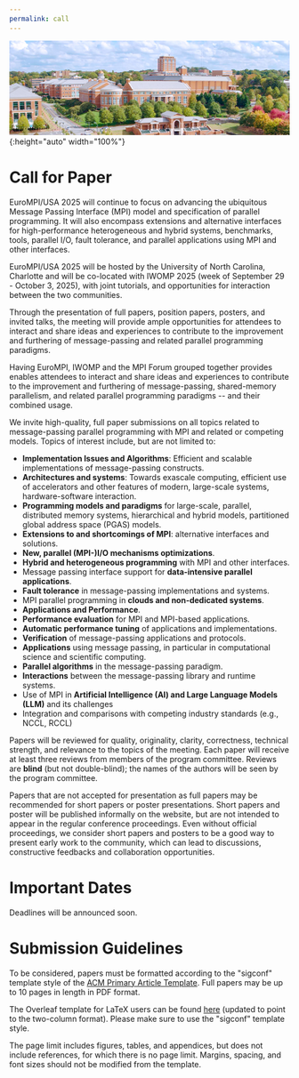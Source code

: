 ```yaml
---
permalink: call
---
```


![Banner](/assets/unc_campus.png){:height="auto" width="100%"}

<h1>Call for Paper</h1>

<div class="text-justify conference-text">

<p>EuroMPI/USA 2025 will continue to focus on advancing the ubiquitous Message Passing Interface (MPI) model and specification of parallel programming. It will also encompass extensions and alternative interfaces for high-performance heterogeneous and hybrid systems, benchmarks, tools, parallel I/O, fault tolerance, and parallel applications using MPI and other interfaces.</p>  

<p>EuroMPI/USA 2025 will be hosted by the University of North Carolina, Charlotte  and will be co-located with IWOMP 2025 (week of September 29 - October 3, 2025), with joint tutorials, and opportunities for interaction between the two communities.</p>

<p>Through the presentation of full papers, position papers, posters, and invited talks, the meeting will provide ample opportunities for attendees to interact and share ideas and experiences to contribute to the improvement and furthering of message-passing and related parallel programming paradigms.</p>

<p>Having EuroMPI, IWOMP and the MPI Forum grouped together provides enables attendees to interact and share ideas and experiences to contribute to the improvement and furthering of message-passing, shared-memory parallelism, and related parallel programming paradigms -- and their combined usage.</p>



<p>We invite high-quality, full paper submissions on all topics related to message-passing parallel programming with MPI and related or competing models. Topics of interest include, but are not limited to:</p>

<ul>
<li> <b>Implementation Issues and Algorithms</b>: Efficient and scalable implementations of message-passing constructs.</li>
<li> <b>Architectures and systems</b>: Towards exascale computing, efficient use of accelerators and other features of modern, large-scale systems, hardware-software interaction.</li>
<li> <b>Programming models and paradigms</b> for large-scale, parallel, distributed memory systems, hierarchical and hybrid models, partitioned global address space (PGAS) models.</li>
<li> <b>Extensions to and shortcomings of MPI</b>: alternative interfaces and solutions.</li>
<li> <b>New, parallel (MPI-)I/O mechanisms optimizations</b>.</li>
<li> <b>Hybrid and heterogeneous programming</b> with MPI and other interfaces.</li>
<li> Message passing interface support for <b>data-intensive parallel applications</b>.</li>
<li> <b>Fault tolerance</b> in message-passing implementations and systems.</li>
<li> MPI parallel programming in <b>clouds and non-dedicated systems</b>.</li>
<li> <b>Applications and Performance</b>.</li>
<li> <b>Performance evaluation</b> for MPI and MPI-based applications.</li>
<li> <b>Automatic performance tuning</b> of applications and implementations.</li>
<li> <b>Verification</b> of message-passing applications and protocols.</li>
<li> <b>Applications</b> using message passing, in particular in computational science and scientific computing.</li>
<li> <b>Parallel algorithms</b> in the message-passing paradigm.</li>
<li> <b>Interactions</b> between the message-passing library and runtime systems.</li> 
<li> Use of MPI in <b>Artificial Intelligence (AI) and Large Language Models (LLM)</b> and its challenges</li>
<li> Integration and comparisons with competing industry standards (e.g., NCCL, RCCL)</li>
</ul>


<p>Papers will be reviewed for quality, originality, clarity, correctness, technical strength, and relevance to the topics of the meeting. Each paper will receive at least three reviews from members of the program committee. Reviews are <b>blind</b> (but not double-blind); the names of the authors will be seen by the program committee.</p>

<!---
<p>Among the papers selected for presentation, a few of the best papers will, as has been the tradition for the last couple of years, be selected by the program committee and recommended for publication in a EuroMPI 2025 Special Issue of a Journal, more details about the journal special issue coming here soon. These papers will go through a separate round of reviews, and are intended as extended, more polished archival versions of the conference versions.</p>
-->


<p>Papers that are not accepted for presentation as full papers may be recommended for short papers or poster presentations. Short papers and poster  will be published informally on the website, but are not intended to appear in the regular conference proceedings. Even without official proceedings, we consider short papers and posters to be a good way to present early work to the community, which can lead to discussions, constructive feedbacks and collaboration opportunities.</p> 



<h1>Important Dates</h1>
Deadlines will be announced soon.
<!-- - Submission deadline: 21st February 2022 AoE -->
<!-- - Submission deadline: ~~21st February 2022 AoE~~ 28th February 2022 AoE -->
<!-- <ul>
<li> Abstract <b>EXTENDED</b> deadline: <b><del>22th April 2023 AoE</del>, 8th May 2023 AoE</b></li>
<li> Submission <b>FINAL EXTENDED</b> deadline: <b><del>29th April 2023 AoE, 15th May 2023 AoE</del>, 20th May 2023 AoE</b></li> 
<li> Paper notification: <s>19th 22nd</s>26th  June 2023 AoE</li> -->
<!-- <li> Camera-ready version: TBD</li> -->
</ul>

<h1>Submission Guidelines</h1>

<p> To be considered, papers must be formatted according to the "sigconf" template style of the <a href="https://www.acm.org/publications/proceedings-template">ACM Primary Article Template</a>. Full papers may be up to 10 pages in length in PDF format.</p> 

<p>The Overleaf template for LaTeX users can be found <a href="https://www.overleaf.com/latex/templates/association-for-computing-machinery-acm-sig-proceedings-template/bmvfhcdnxfty">here</a> (updated to point to the two-column format). Please make sure to use the "sigconf" template style.</p>
<p>The page limit includes figures, tables, and appendices, but does not include references, for which there is no page limit. Margins, spacing, and font sizes should not be modified from the template.</p>

<!-- Authors should submit their work through the <a href="https://easychair.org/conferences/?conf=eurompi23">EuroMPI 2023</a> Submission Site at easychair.
Note that at least one of the authors of each paper accepted for presentation in EuroMPI 2023 must be registered. -->

</div>

